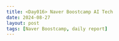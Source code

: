 ```yaml
---
title: <Day016> Naver Boostcamp AI Tech
date: 2024-08-27
layout: post
tags: [Naver Boostcamp, daily report]
---
```


